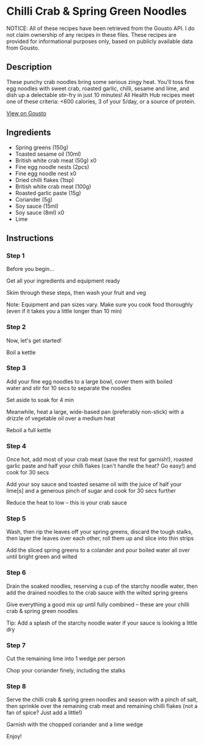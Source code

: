 # Chilli Crab & Spring Green Noodles

NOTICE: All of these recipes have been retrieved from the Gousto API. I do not claim ownership of any recipes in these files. These recipes are provided for informational purposes only, based on publicly available data from Gousto.

## Description

These punchy crab noodles bring some serious zingy heat. You'll toss fine egg noodles with sweet crab, roasted garlic, chilli, sesame and lime, and dish up a delectable stir-fry in just 10 minutes! All Health Hub recipes meet one of these criteria: <600 calories, 3 of your 5/day, or a source of protein.

[View on Gousto](https://www.gousto.co.uk/recipes/cookbook/10-min-chilli-crab-noodles)

## Ingredients

- Spring greens (150g)
- Toasted sesame oil (10ml)
- British white crab meat (50g) x0
- Fine egg noodle nests (2pcs)
- Fine egg noodle nest x0
- Dried chilli flakes (1tsp)
- British white crab meat (100g)
- Roasted garlic paste (15g)
- Coriander (5g)
- Soy sauce (15ml)
- Soy sauce (8ml) x0
- Lime

## Instructions


### Step 1

Before you begin...

Get all your ingredients and equipment ready

Skim through these steps, then wash your fruit and veg

Note: Equipment and pan sizes vary. Make sure you cook food thoroughly (even if it takes you a little longer than 10 min)


### Step 2

Now, let's get started!

Boil a kettle


### Step 3

Add your fine egg noodles to a large bowl, cover them with boiled water and stir for 10 secs to separate the noodles

Set aside to soak for 4 min

Meanwhile, heat a large, wide-based pan (preferably non-stick) with a drizzle of vegetable oil over a medium heat

Reboil a full kettle


### Step 4

Once hot, add most of your crab meat (save the rest for garnish!), roasted garlic paste and half your chilli flakes (can't handle the heat? Go easy!) and cook for 30 secs

Add your soy sauce and toasted sesame oil with the juice of half your lime[s] and a generous pinch of sugar and cook for 30 secs further

Reduce the heat to low – this is your crab sauce


### Step 5

Wash, then rip the leaves off your spring greens, discard the tough stalks, then layer the leaves over each other, roll them up and slice into thin strips

Add the sliced spring greens to a colander and pour boiled water all over until bright green and wilted


### Step 6

Drain the soaked noodles, reserving a cup of the starchy noodle water, then add the drained noodles to the crab sauce with the wilted spring greens

Give everything a good mix up until fully combined – these are your chilli crab & spring green noodles

Tip: Add a splash of the starchy noodle water if your sauce is looking a little dry


### Step 7

Cut the remaining lime into 1 wedge per person

Chop your coriander finely, including the stalks

### Step 8

Serve the chilli crab & spring green noodles and season with a pinch of salt, then sprinkle over the remaining crab meat and remaining chilli flakes (not a fan of spice? Just add a little!)

Garnish with the chopped coriander and a lime wedge

Enjoy!

